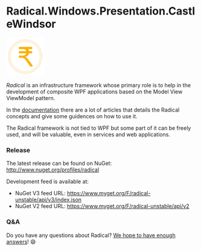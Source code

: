 # Radical.Windows.Presentation.CastleWindsor

![Radical logo](assets/icon.png)

*Radical* is an infrastructure framework whose primary role is to help in the development of composite WPF applications based on the Model View ViewModel pattern.

In the [documentation](http://docs.radicalframework.com/) there are a lot of articles that details the Radical concepts and give some guidences on how to use it.

The Radical framework is not tied to WPF but some part of it can be freely used, and will be valuable, even in services and web applications.

### Release

The latest release can be found on NuGet: <http://www.nuget.org/profiles/radical>

Development feed is available at:

* NuGet V3 feed URL: <https://www.myget.org/F/radical-unstable/api/v3/index.json>
* NuGet V2 feed URL: <https://www.myget.org/F/radical-unstable/api/v2>

### Q&A

Do you have any questions about Radical? [We hope to have enough answers](https://groups.google.com/forum/#!forum/radical-mvvm-framework)! :smile:
